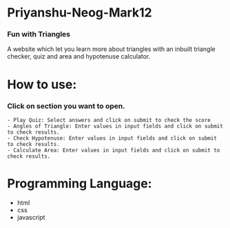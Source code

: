 # Priyanshu-Neog-Mark12
### Fun with Triangles
A website which let you learn more about triangles with an inbuilt triangle checker, quiz and area and hypotenuse calculator.

# How to use:
### Click on section you want to open.
    - Play Quiz: Select answers and click on submit to check the score
    - Angles of Triangle: Enter values in input fields and click on submit to check results.
    - Check Hypotenuse: Enter values in input fields and click on submit to check results.
    - Calculate Area: Enter values in input fields and click on submit to check results.
 
# Programming Language:
 - html
 - css 
 - javascript 

